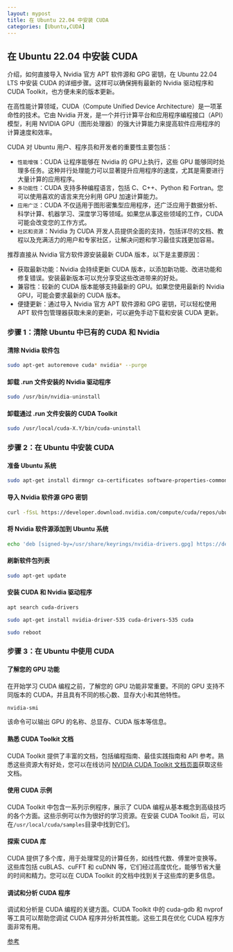 ```yaml
---
layout: mypost
title: 在 Ubuntu 22.04 中安装 CUDA
categories: [Ubuntu,CUDA]
---
```


## 在 Ubuntu 22.04 中安装 CUDA

介绍，如何直接导入 Nvidia 官方 APT 软件源和 GPG 密钥，在 Ubuntu 22.04 LTS 中安装 CUDA 的详细步骤。这样可以确保拥有最新的 Nvidia 驱动程序和 CUDA Toolkit，也方便未来的版本更新。

在高性能计算领域，CUDA（Compute Unified Device Architecture）是一项革命性的技术。它由 Nvidia 开发，是一个并行计算平台和应用程序编程接口（API）模型，利用 NVIDIA GPU（图形处理器）的强大计算能力来提高软件应用程序的计算速度和效率。

CUDA 对 Ubuntu 用户、程序员和开发者的重要性主要包括：

+ `性能增强`：CUDA 让程序能够在 Nvidia 的 GPU上执行，这些 GPU 能够同时处理多任务。这种并行处理能力可以显著提升应用程序的速度，尤其是需要进行大量计算的应用程序。
+ `多功能性`：CUDA 支持多种编程语言，包括 C、C++、Python 和 Fortran。您可以使用喜欢的语言来充分利用 GPU 加速计算能力。
+ `应用广泛`：CUDA 不仅适用于图形密集型应用程序，还广泛应用于数据分析、科学计算、机器学习、深度学习等领域。如果您从事这些领域的工作，CUDA 可能会改变您的工作方式。
+ `社区和资源`：Nvidia 为 CUDA 开发人员提供全面的支持，包括详尽的文档、教程以及充满活力的用户和专家社区，让解决问题和学习最佳实践更加容易。

推荐直接从 Nvidia 官方软件源安装最新 CUDA 版本，以下是主要原因：

+ 获取最新功能：Nvidia 会持续更新 CUDA 版本，以添加新功能、改进功能和修复错误。安装最新版本可以充分享受这些改进带来的好处。
+ 兼容性：较新的 CUDA 版本能够支持最新的 GPU。如果您使用最新的 Nvidia GPU，可能会要求最新的 CUDA 版本。
+ 便捷更新：通过导入 Nvidia 官方 APT 软件源和 GPG 密钥，可以轻松使用 APT 软件包管理器获取未来的更新，可以避免手动下载和安装 CUDA 更新。

### 步骤 1：清除 Ubuntu 中已有的 CUDA 和 Nvidia

#### 清除 Nvidia 软件包

```bash
sudo apt-get autoremove cuda* nvidia* --purge
```

#### 卸载 .run 文件安装的 Nvidia 驱动程序

```bash
sudo /usr/bin/nvidia-uninstall
```

#### 卸载通过 .run 文件安装的 CUDA Toolkit

```bash
sudo /usr/local/cuda-X.Y/bin/cuda-uninstall
```

### 步骤 2：在 Ubuntu 中安装 CUDA

#### 准备 Ubuntu 系统

```bash
sudo apt-get install dirmngr ca-certificates software-properties-common apt-transport-https dkms curl -y
```

#### 导入 Nvidia 软件源 GPG 密钥

```bash
curl -fSsL https://developer.download.nvidia.com/compute/cuda/repos/ubuntu2204/x86_64/3bf863cc.pub | sudo gpg --dearmor | sudo tee /usr/share/keyrings/nvidia-drivers.gpg > /dev/null 2>&1
```

#### 将 Nvidia 软件源添加到 Ubuntu 系统

```bash
echo 'deb [signed-by=/usr/share/keyrings/nvidia-drivers.gpg] https://developer.download.nvidia.com/compute/cuda/repos/ubuntu2204/x86_64/ /' | sudo tee /etc/apt/sources.list.d/nvidia-drivers.list
```

#### 刷新软件包列表

```bash
sudo apt-get update
```

#### 安装 CUDA 和 Nvidia 驱动程序

```bash
apt search cuda-drivers

sudo apt-get install nvidia-driver-535 cuda-drivers-535 cuda

sudo reboot
```

### 步骤 3：在 Ubuntu 中使用 CUDA

#### 了解您的 GPU 功能

在开始学习 CUDA 编程之前，了解您的 GPU 功能非常重要。不同的 GPU 支持不同版本的 CUDA，并且具有不同的核心数、显存大小和其他特性。

```bash
nvidia-smi
```

该命令可以输出 GPU 的名称、总显存、CUDA 版本等信息。

#### 熟悉 CUDA Toolkit 文档

CUDA Toolkit 提供了丰富的文档，包括编程指南、最佳实践指南和 API 参考。熟悉这些资源大有好处，您可以在线访问 [NVIDIA CUDA Toolkit 文档页面](https://docs.nvidia.com/cuda/)获取这些文档。

#### 使用 CUDA 示例

CUDA Toolkit 中包含一系列示例程序，展示了 CUDA 编程从基本概念到高级技巧的各个方面。这些示例可以作为很好的学习资源。在安装 CUDA Toolkit 后，可以在`/usr/local/cuda/samples`目录中找到它们。

#### 探索 CUDA 库

CUDA 提供了多个库，用于处理常见的计算任务，如线性代数、傅里叶变换等。这些库包括 cuBLAS、cuFFT 和 cuDNN 等，它们经过高度优化，能够节省大量的时间和精力。您可以在 CUDA Toolkit 的文档中找到关于这些库的更多信息。

#### 调试和分析 CUDA 程序

调试和分析是 CUDA 编程的关键方面。CUDA Toolkit 中的 cuda-gdb 和 nvprof 等工具可以帮助您调试 CUDA 程序并分析其性能。这些工具在优化 CUDA 程序方面非常有用。

[参考](https://www.sysgeek.cn/ubuntu-cuda/)
